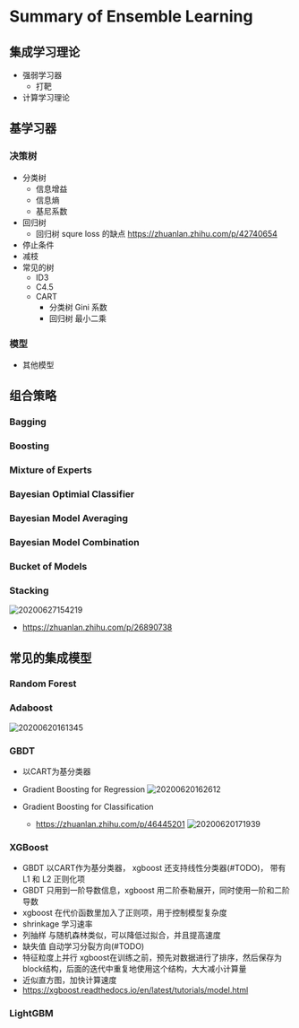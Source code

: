 # Summary of Ensemble Learning

## 集成学习理论

+ 强弱学习器
  + 打靶
+ 计算学习理论

## 基学习器

### 决策树

+ 分类树
  + 信息增益
  + 信息熵
  + 基尼系数
+ 回归树
  + 回归树 squre loss 的缺点 https://zhuanlan.zhihu.com/p/42740654
+ 停止条件
+ 减枝
+ 常见的树
  + ID3
  + C4.5
  + CART
    + 分类树 Gini 系数
    + 回归树 最小二乘

### 模型

+ 其他模型

## 组合策略

### Bagging

### Boosting

### Mixture of Experts

### Bayesian Optimial Classifier

### Bayesian Model Averaging

### Bayesian Model Combination

### Bucket of Models

### Stacking

![20200627154219](https://blog-picture-new.oss-cn-beijing.aliyuncs.com/dialog/20200627154219.png)

+ https://zhuanlan.zhihu.com/p/26890738

## 常见的集成模型

### Random Forest

### Adaboost

![20200620161345](https://blog-picture-new.oss-cn-beijing.aliyuncs.com/dialog/20200620161345.png)

### GBDT

+ 以CART为基分类器
+ Gradient Boosting for Regression
![20200620162612](https://blog-picture-new.oss-cn-beijing.aliyuncs.com/dialog/20200620162612.png)

+ Gradient Boosting for Classification
  + https://zhuanlan.zhihu.com/p/46445201
![20200620171939](https://blog-picture-new.oss-cn-beijing.aliyuncs.com/dialog/20200620171939.png)

### XGBoost

+ GBDT 以CART作为基分类器， xgboost 还支持线性分类器(#TODO)， 带有L1 和 L2 正则化项
+ GBDT 只用到一阶导数信息，xgboost 用二阶泰勒展开，同时使用一阶和二阶导数
+ xgboost 在代价函数里加入了正则项，用于控制模型复杂度
+ shrinkage 学习速率
+ 列抽样 与随机森林类似，可以降低过拟合，并且提高速度
+ 缺失值 自动学习分裂方向(#TODO)
+ 特征粒度上并行 xgboost在训练之前，预先对数据进行了排序，然后保存为block结构，后面的迭代中重复地使用这个结构，大大减小计算量
+ 近似直方图，加快计算速度
+ https://xgboost.readthedocs.io/en/latest/tutorials/model.html

### LightGBM